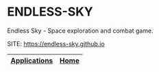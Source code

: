 # ENDLESS-SKY

 Endless Sky - Space exploration and combat game.
 
 SITE: https://endless-sky.github.io

 | [Applications](https://portable-linux-apps.github.io/apps.html) | [Home](https://portable-linux-apps.github.io)
 | --- | --- |
